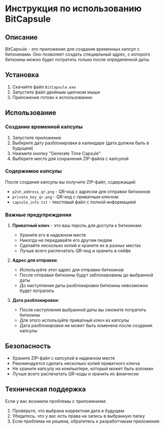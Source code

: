 # Инструкция по использованию BitCapsule

## Описание
BitCapsule - это приложение для создания временных капсул с биткоинами. Оно позволяет создать специальный адрес, с которого биткоины можно будет потратить только после определенной даты.

## Установка
1. Скачайте файл `BitCapsule.exe`
2. Запустите файл двойным щелчком мыши
3. Приложение готово к использованию

## Использование

### Создание временной капсулы
1. Запустите приложение
2. Выберите дату разблокировки в календаре (дата должна быть в будущем)
3. Нажмите кнопку "Generate Time Capsule"
4. Выберите место для сохранения ZIP-файла с капсулой

### Содержимое капсулы
После создания капсулы вы получите ZIP-файл, содержащий:
- `p2sh_address_qr.png` - QR-код с адресом для отправки биткоинов
- `private_key_qr.png` - QR-код с приватным ключом
- `capsule_info.txt` - текстовый файл с полной информацией

### Важные предупреждения
1. **Приватный ключ** - это ваш пароль для доступа к биткоинам:
   - Храните его в надежном месте
   - Никогда не передавайте его другим людям
   - Сделайте несколько копий и храните их в разных местах
   - Лучше всего распечатать QR-код и хранить в сейфе

2. **Адрес для отправки**:
   - Используйте этот адрес для отправки биткоинов
   - После отправки биткоины будут заблокированы до выбранной даты
   - До наступления даты разблокировки биткоины невозможно будет потратить

3. **Дата разблокировки**:
   - После наступления выбранной даты вы сможете потратить биткоины
   - Для этого используйте приватный ключ из капсулы
   - Дата разблокировки не может быть изменена после создания капсулы

## Безопасность
- Храните ZIP-файл с капсулой в надежном месте
- Рекомендуется сделать несколько копий приватного ключа
- Не храните капсулу на компьютере, который может быть взломан
- Лучше всего распечатать QR-коды и хранить их физически

## Техническая поддержка
Если у вас возникли проблемы с приложением:
1. Проверьте, что выбрана корректная дата в будущем
2. Убедитесь, что у вас есть права на запись в выбранную папку
3. Если проблема не решена, обратитесь к разработчикам приложения 